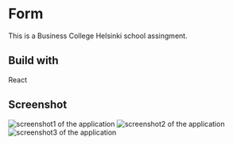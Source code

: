 # Form

This is a Business College Helsinki school assingment.

## Build with

React

## Screenshot

![screenshot1 of the application](./src/pics/screenhot1.png)
![screenshot2 of the application](./src/pics/screenhot2.png)
![screenshot3 of the application](./src/pics/screenhot3.png)
